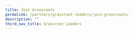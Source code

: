```yaml
---
title: Join Grassroots
permalink: /partners/grassroot-leaders/join-grassroots/
description: ""
third_nav_title: Grassroot Leaders
---
```

